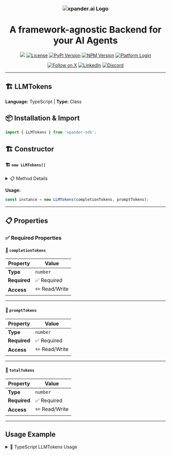 <h3 align="center">
  <a name="readme-top"></a>
  <picture>
    <source media="(prefers-color-scheme: dark)" srcset="https://assets.xpanderai.io/logo/xpander.ai_dark.png">
    <img
      src="https://assets.xpanderai.io/logo/xpander.ai_light.png"
      style="max-width: 100%; height: auto; width: auto; max-height: 170px;"
      alt="xpander.ai Logo"
    >
  </picture>
</h3>

<div align="center">
  <h1>A framework-agnostic Backend for your AI Agents</h1>

  <a href="https://pepy.tech/projects/xpander-sdk"><img src="https://static.pepy.tech/badge/xpander-sdk/month"></a> 
  <a href="https://github.com/xpander-ai/xpander.ai/blob/main/LICENSE"><img src="https://img.shields.io/github/license/xpander-ai/xpander.ai" alt="License"></a> <a href="https://pypi.org/project/xpander-sdk"><img src="https://img.shields.io/pypi/v/xpander-sdk" alt="PyPI Version"></a> <a href="https://npmjs.com/package/xpander-sdk"><img src="https://img.shields.io/npm/v/xpander-sdk" alt="NPM Version"></a> <a href="https://app.xpander.ai"><img src="https://img.shields.io/badge/platform-login-30a46c" alt="Platform Login"></a>
</div>

<div align="center">
  <p align="center">
<a href="https://x.com/xpander_ai"><img src="https://img.shields.io/badge/Follow%20on%20X-000000?style=for-the-badge&logo=x&logoColor=white" alt="Follow on X" /></a> <a href="https://www.linkedin.com/company/xpander-ai"><img src="https://img.shields.io/badge/Follow%20on%20LinkedIn-0077B5?style=for-the-badge&logo=linkedin&logoColor=white" alt="LinkedIn" /></a> <a href="https://discord.gg/CUcp4WWh5g"><img src="https://img.shields.io/badge/Join%20our%20Discord-5865F2?style=for-the-badge&logo=discord&logoColor=white" alt="Discord" /></a>
  </p>
</div>

---

## 🏗️ LLMTokens

**Language:** TypeScript | **Type:** Class

## 📦 Installation & Import

```typescript
import { LLMTokens } from 'xpander-sdk';
```

## 🏗️ Constructor

#### 🏗️ `new LLMTokens()`

<details>
<summary>📋 Method Details</summary>

**Parameters:**

| Parameter | Type | Required | Description |
|-----------|------|----------|-------------|
| `completionTokens` | `number` | ❌ | No description |
| `promptTokens` | `number` | ❌ | No description |
| `totalTokens` | `number` | ❌ | No description |

</details>

**Usage:**

```typescript
const instance = new LLMTokens(completionTokens, promptTokens);
```

---

## 📋 Properties

### ✅ Required Properties

#### 📝 `completionTokens`

| Property | Value |
|----------|-------|
| **Type** | `number` |
| **Required** | ✅ Required |
| **Access** | ✏️ Read/Write |

---

#### 📝 `promptTokens`

| Property | Value |
|----------|-------|
| **Type** | `number` |
| **Required** | ✅ Required |
| **Access** | ✏️ Read/Write |

---

#### 📝 `totalTokens`

| Property | Value |
|----------|-------|
| **Type** | `number` |
| **Required** | ✅ Required |
| **Access** | ✏️ Read/Write |

---

## Usage Example

<details>
<summary>📝 TypeScript LLMTokens Usage</summary>

```typescript
import { LLMTokens } from 'xpander-sdk';

// Create LLMTokens instance
const llmtokens = new LLMTokens();


// Access key property: completionTokens
const value = llmtokens.completionTokens;
console.log(`completionTokens: ${value}`);




console.log("LLMTokens ready!");
```

</details>

